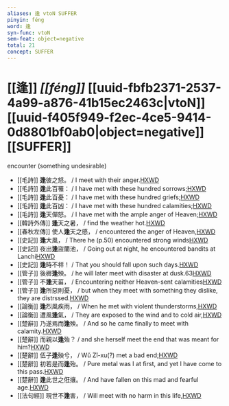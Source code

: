 ```yaml
---
aliases: 逢 vtoN SUFFER
pinyin: féng
word: 逢
syn-func: vtoN
sem-feat: object=negative
total: 21
concept: SUFFER 
---
```

# [[逢]] *[[féng]]*  [[uuid-fbfb2371-2537-4a99-a876-41b15ec2463c|vtoN]] [[uuid-f405f949-f2ec-4ce5-9414-0d8801bf0ab0|object=negative]] [[SUFFER]]
encounter (something undesirable)
 - [[毛詩]] **逢**彼之怒。 / I meet with their anger.[HXWD](https://hxwd.org/textview.html?location=KR1c0001_tls_003-4a.7)
 - [[毛詩]] **逢**此百罹： / I have met with these hundred sorrows;[HXWD](https://hxwd.org/textview.html?location=KR1c0001_tls_006-31a.7)
 - [[毛詩]] **逢**此百憂： / I have met with these hundred griefs;[HXWD](https://hxwd.org/textview.html?location=KR1c0001_tls_006-32a.7)
 - [[毛詩]] **逢**此百凶： / I have met with these hundred calamities;[HXWD](https://hxwd.org/textview.html?location=KR1c0001_tls_006-33a.7)
 - [[毛詩]] **逢**天僤怒。 / I have met with the ample anger of Heaven;[HXWD](https://hxwd.org/textview.html?location=KR1c0001_tls_025-32a.5)
 - [[韓詩外傳]] **逢**天之暑， / find the weather hot.[HXWD](https://hxwd.org/textview.html?location=KR1c0066_tls_001-3a.14)
 - [[春秋左傳]] 使人**逢**天之慼， / encountered the anger of Heaven,[HXWD](https://hxwd.org/textview.html?location=KR1e0001_tls_012-278a.21)
 - [[史記]] **逢**大風， / There he (p.50) encountered strong winds[HXWD](https://hxwd.org/textview.html?location=KR2a0001_tls_006-284a.12)
 - [[史記]] 夜出**逢**盜蘭池， / Going out at night, he encountered bandits at Lanchi[HXWD](https://hxwd.org/textview.html?location=KR2a0001_tls_006-292a.8)
 - [[史記]] **逢**時不祥！ / That you should fall upon such days.[HXWD](https://hxwd.org/textview.html?location=KR2a0001_tls_084-23a.11)
 - [[管子]] 後稺**逢**殃。 / he will later meet with disaster at dusk.63[HXWD](https://hxwd.org/textview.html?location=KR3c0001_tls_001-134a.8)
 - [[管子]] 不**逢**天菑， / Encountering neither Heaven-sent calamities[HXWD](https://hxwd.org/textview.html?location=KR3c0001_tls_016-27a.6)
 - [[管子]] **逢**所惡則憂， / but when they meet with something they dislike, they are distrssed.[HXWD](https://hxwd.org/textview.html?location=KR3c0001_tls_017-56a.10)
 - [[論衡]] **逢**烈風疾雨， / When he met with violent thunderstorms,[HXWD](https://hxwd.org/textview.html?location=KR3j0080_tls_009-4a.21)
 - [[論衡]] 遭風**逢**氣， / They are exposed to the wind and to cold air,[HXWD](https://hxwd.org/textview.html?location=KR3j0080_tls_041-12a.4)
 - [[楚辭]] 乃遂焉而**逢**殃。 / And so he came finally to meet with calamity.[HXWD](https://hxwd.org/textview.html?location=KR4a0001_tls_001-5a.31)
 - [[楚辭]] 而親以**逢**殆？ / and she herself meet the end that was meant for him?[HXWD](https://hxwd.org/textview.html?location=KR4a0001_tls_003-4a.66)
 - [[楚辭]] 伍子**逢**殃兮， / Wǔ Zǐ-xu(?) met a bad end;[HXWD](https://hxwd.org/textview.html?location=KR4a0001_tls_004-10a.6)
 - [[楚辭]] 初若是而**逢**殆。 / Pure metal was I at first, and yet I have come to this pass.[HXWD](https://hxwd.org/textview.html?location=KR4a0001_tls_004-4a.9)
 - [[楚辭]] **逢**此世之俇攘。 / And have fallen on this mad and fearful age.[HXWD](https://hxwd.org/textview.html?location=KR4a0001_tls_008-3a.27)
 - [[法句經]] 現世不**逢**害， / Will meet with no harm in this life,[HXWD](https://hxwd.org/textview.html?location=KR6b0067_T_001-0565b.8)